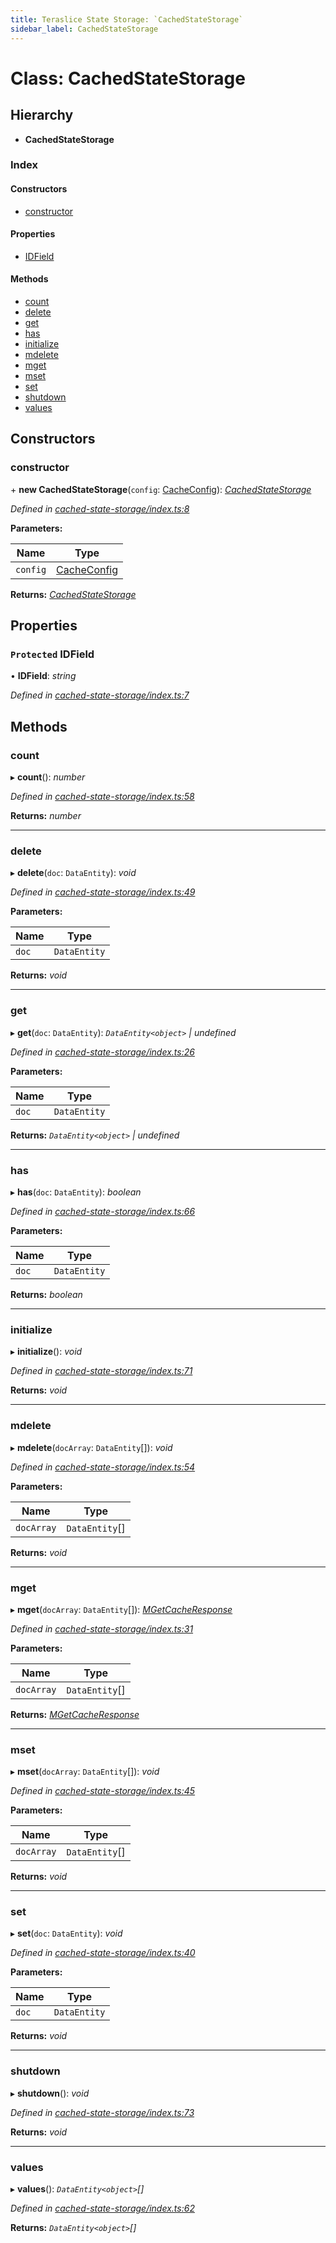 ```yaml
---
title: Teraslice State Storage: `CachedStateStorage`
sidebar_label: CachedStateStorage
---
```


# Class: CachedStateStorage

## Hierarchy

* **CachedStateStorage**

### Index

#### Constructors

* [constructor](cachedstatestorage.md#constructor)

#### Properties

* [IDField](cachedstatestorage.md#protected-idfield)

#### Methods

* [count](cachedstatestorage.md#count)
* [delete](cachedstatestorage.md#delete)
* [get](cachedstatestorage.md#get)
* [has](cachedstatestorage.md#has)
* [initialize](cachedstatestorage.md#initialize)
* [mdelete](cachedstatestorage.md#mdelete)
* [mget](cachedstatestorage.md#mget)
* [mset](cachedstatestorage.md#mset)
* [set](cachedstatestorage.md#set)
* [shutdown](cachedstatestorage.md#shutdown)
* [values](cachedstatestorage.md#values)

## Constructors

###  constructor

\+ **new CachedStateStorage**(`config`: [CacheConfig](../interfaces/cacheconfig.md)): *[CachedStateStorage](cachedstatestorage.md)*

*Defined in [cached-state-storage/index.ts:8](https://github.com/terascope/teraslice/blob/6aab1cd2/packages/teraslice-state-storage/src/cached-state-storage/index.ts#L8)*

**Parameters:**

Name | Type |
------ | ------ |
`config` | [CacheConfig](../interfaces/cacheconfig.md) |

**Returns:** *[CachedStateStorage](cachedstatestorage.md)*

## Properties

### `Protected` IDField

• **IDField**: *string*

*Defined in [cached-state-storage/index.ts:7](https://github.com/terascope/teraslice/blob/6aab1cd2/packages/teraslice-state-storage/src/cached-state-storage/index.ts#L7)*

## Methods

###  count

▸ **count**(): *number*

*Defined in [cached-state-storage/index.ts:58](https://github.com/terascope/teraslice/blob/6aab1cd2/packages/teraslice-state-storage/src/cached-state-storage/index.ts#L58)*

**Returns:** *number*

___

###  delete

▸ **delete**(`doc`: `DataEntity`): *void*

*Defined in [cached-state-storage/index.ts:49](https://github.com/terascope/teraslice/blob/6aab1cd2/packages/teraslice-state-storage/src/cached-state-storage/index.ts#L49)*

**Parameters:**

Name | Type |
------ | ------ |
`doc` | `DataEntity` |

**Returns:** *void*

___

###  get

▸ **get**(`doc`: `DataEntity`): *`DataEntity<object>` | undefined*

*Defined in [cached-state-storage/index.ts:26](https://github.com/terascope/teraslice/blob/6aab1cd2/packages/teraslice-state-storage/src/cached-state-storage/index.ts#L26)*

**Parameters:**

Name | Type |
------ | ------ |
`doc` | `DataEntity` |

**Returns:** *`DataEntity<object>` | undefined*

___

###  has

▸ **has**(`doc`: `DataEntity`): *boolean*

*Defined in [cached-state-storage/index.ts:66](https://github.com/terascope/teraslice/blob/6aab1cd2/packages/teraslice-state-storage/src/cached-state-storage/index.ts#L66)*

**Parameters:**

Name | Type |
------ | ------ |
`doc` | `DataEntity` |

**Returns:** *boolean*

___

###  initialize

▸ **initialize**(): *void*

*Defined in [cached-state-storage/index.ts:71](https://github.com/terascope/teraslice/blob/6aab1cd2/packages/teraslice-state-storage/src/cached-state-storage/index.ts#L71)*

**Returns:** *void*

___

###  mdelete

▸ **mdelete**(`docArray`: `DataEntity`[]): *void*

*Defined in [cached-state-storage/index.ts:54](https://github.com/terascope/teraslice/blob/6aab1cd2/packages/teraslice-state-storage/src/cached-state-storage/index.ts#L54)*

**Parameters:**

Name | Type |
------ | ------ |
`docArray` | `DataEntity`[] |

**Returns:** *void*

___

###  mget

▸ **mget**(`docArray`: `DataEntity`[]): *[MGetCacheResponse](../interfaces/mgetcacheresponse.md)*

*Defined in [cached-state-storage/index.ts:31](https://github.com/terascope/teraslice/blob/6aab1cd2/packages/teraslice-state-storage/src/cached-state-storage/index.ts#L31)*

**Parameters:**

Name | Type |
------ | ------ |
`docArray` | `DataEntity`[] |

**Returns:** *[MGetCacheResponse](../interfaces/mgetcacheresponse.md)*

___

###  mset

▸ **mset**(`docArray`: `DataEntity`[]): *void*

*Defined in [cached-state-storage/index.ts:45](https://github.com/terascope/teraslice/blob/6aab1cd2/packages/teraslice-state-storage/src/cached-state-storage/index.ts#L45)*

**Parameters:**

Name | Type |
------ | ------ |
`docArray` | `DataEntity`[] |

**Returns:** *void*

___

###  set

▸ **set**(`doc`: `DataEntity`): *void*

*Defined in [cached-state-storage/index.ts:40](https://github.com/terascope/teraslice/blob/6aab1cd2/packages/teraslice-state-storage/src/cached-state-storage/index.ts#L40)*

**Parameters:**

Name | Type |
------ | ------ |
`doc` | `DataEntity` |

**Returns:** *void*

___

###  shutdown

▸ **shutdown**(): *void*

*Defined in [cached-state-storage/index.ts:73](https://github.com/terascope/teraslice/blob/6aab1cd2/packages/teraslice-state-storage/src/cached-state-storage/index.ts#L73)*

**Returns:** *void*

___

###  values

▸ **values**(): *`DataEntity<object>`[]*

*Defined in [cached-state-storage/index.ts:62](https://github.com/terascope/teraslice/blob/6aab1cd2/packages/teraslice-state-storage/src/cached-state-storage/index.ts#L62)*

**Returns:** *`DataEntity<object>`[]*
